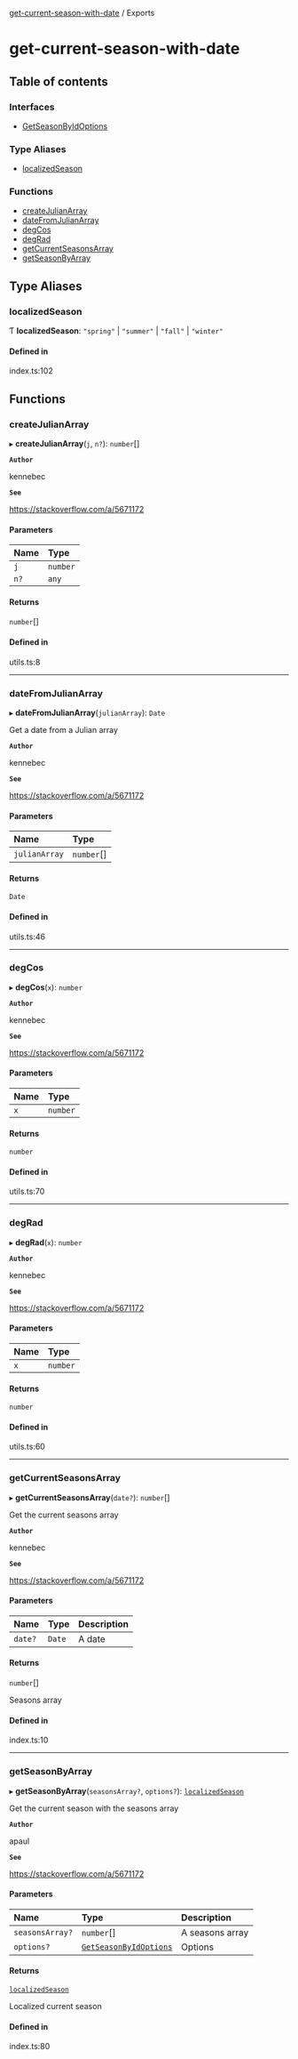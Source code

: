 [get-current-season-with-date](README.md) / Exports

# get-current-season-with-date

## Table of contents

### Interfaces

- [GetSeasonByIdOptions](interfaces/GetSeasonByIdOptions.md)

### Type Aliases

- [localizedSeason](modules.md#localizedseason)

### Functions

- [createJulianArray](modules.md#createjulianarray)
- [dateFromJulianArray](modules.md#datefromjulianarray)
- [degCos](modules.md#degcos)
- [degRad](modules.md#degrad)
- [getCurrentSeasonsArray](modules.md#getcurrentseasonsarray)
- [getSeasonByArray](modules.md#getseasonbyarray)

## Type Aliases

### localizedSeason

Ƭ **localizedSeason**: ``"spring"`` \| ``"summer"`` \| ``"fall"`` \| ``"winter"``

#### Defined in

index.ts:102

## Functions

### createJulianArray

▸ **createJulianArray**(`j`, `n?`): `number`[]

**`Author`**

kennebec

**`See`**

https://stackoverflow.com/a/5671172

#### Parameters

| Name | Type |
| :------ | :------ |
| `j` | `number` |
| `n?` | `any` |

#### Returns

`number`[]

#### Defined in

utils.ts:8

___

### dateFromJulianArray

▸ **dateFromJulianArray**(`julianArray`): `Date`

Get a date from a Julian array

**`Author`**

kennebec

**`See`**

https://stackoverflow.com/a/5671172

#### Parameters

| Name | Type |
| :------ | :------ |
| `julianArray` | `number`[] |

#### Returns

`Date`

#### Defined in

utils.ts:46

___

### degCos

▸ **degCos**(`x`): `number`

**`Author`**

kennebec

**`See`**

https://stackoverflow.com/a/5671172

#### Parameters

| Name | Type |
| :------ | :------ |
| `x` | `number` |

#### Returns

`number`

#### Defined in

utils.ts:70

___

### degRad

▸ **degRad**(`x`): `number`

**`Author`**

kennebec

**`See`**

https://stackoverflow.com/a/5671172

#### Parameters

| Name | Type |
| :------ | :------ |
| `x` | `number` |

#### Returns

`number`

#### Defined in

utils.ts:60

___

### getCurrentSeasonsArray

▸ **getCurrentSeasonsArray**(`date?`): `number`[]

Get the current seasons array

**`Author`**

kennebec

**`See`**

https://stackoverflow.com/a/5671172

#### Parameters

| Name | Type | Description |
| :------ | :------ | :------ |
| `date?` | `Date` | A date |

#### Returns

`number`[]

Seasons array

#### Defined in

index.ts:10

___

### getSeasonByArray

▸ **getSeasonByArray**(`seasonsArray?`, `options?`): [`localizedSeason`](modules.md#localizedseason)

Get the current season with the seasons array

**`Author`**

apaul

**`See`**

https://stackoverflow.com/a/5671172

#### Parameters

| Name | Type | Description |
| :------ | :------ | :------ |
| `seasonsArray?` | `number`[] | A seasons array |
| `options?` | [`GetSeasonByIdOptions`](interfaces/GetSeasonByIdOptions.md) | Options |

#### Returns

[`localizedSeason`](modules.md#localizedseason)

Localized current season

#### Defined in

index.ts:80
